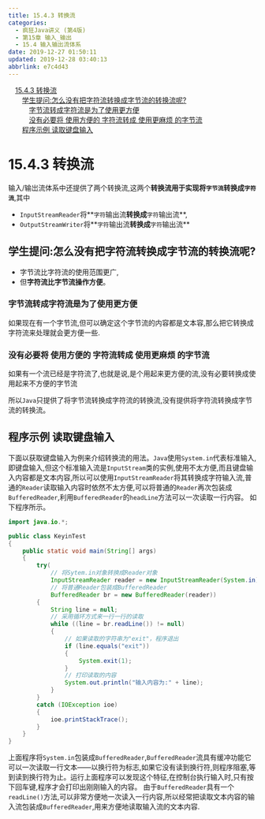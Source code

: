 ```yaml
---
title: 15.4.3 转换流
categories: 
  - 疯狂Java讲义 (第4版)
  - 第15章 输入_输出
  - 15.4 输入输出流体系
date: 2019-12-27 01:50:11
updated: 2019-12-28 03:40:13
abbrlink: e7c4d43
---
```

<div id='my_toc'><a href="/JavaReadingNotes/e7c4d43/#15-4-3-转换流" class="header_1">15.4.3 转换流</a><br><a href="/JavaReadingNotes/e7c4d43/#学生提问-怎么没有把字符流转换成字节流的转换流呢" class="header_2">学生提问:怎么没有把字符流转换成字节流的转换流呢?</a><br><a href="/JavaReadingNotes/e7c4d43/#字节流转成字符流是为了使用更方便" class="header_3">字节流转成字符流是为了使用更方便</a><br><a href="/JavaReadingNotes/e7c4d43/#没有必要将-使用方便的-字符流转成-使用更麻烦-的字节流" class="header_3">没有必要将 使用方便的 字符流转成 使用更麻烦 的字节流</a><br><a href="/JavaReadingNotes/e7c4d43/#程序示例-读取键盘输入" class="header_2">程序示例 读取键盘输入</a><br></div>
<style>.header_1{margin-left: 1em;}.header_2{margin-left: 2em;}.header_3{margin-left: 3em;}.header_4{margin-left: 4em;}.header_5{margin-left: 5em;}.header_6{margin-left: 6em;}</style>
<!--more-->
<script>if (navigator.platform.search('arm')==-1){document.getElementById('my_toc').style.display = 'none';}var e,p = document.getElementsByTagName('p');while (p.length>0) {e = p[0];e.parentElement.removeChild(e);}</script>

<!--end-->
# 15.4.3 转换流
输入/输岀流体系中还提供了两个转换流,这两个**转换流用于实现将`字节流`转换成`字符流`**,其中
- `InputStreamReader`将**`字符`输出流**转换成**`字符`输出流**,
- `OutputStreamWriter`将**`字符`输出流**转换成**`字符`输出流**

## 学生提问:怎么没有把字符流转换成字节流的转换流呢?
- 字节流比字符流的使用范围更广,
- 但**字符流比字节流操作方便**。

### 字节流转成字符流是为了使用更方便
如果现在有一个字节流,但可以确定这个字节流的内容都是文本容,那么把它转换成字符流来处理就会更方便一些.
### 没有必要将 使用方便的 字符流转成 使用更麻烦 的字节流
如果有一个流已经是字符流了,也就是说,是个用起来更方便的流,没有必要转换成使用起来不方便的字节流

所以`Java`只提供了将字节流转换成字符流的转换流,没有提供将字符流转换成字节流的转换流。
## 程序示例 读取键盘输入
下面以获取键盘输入为例来介绍转换流的用法。`Java`使用`System.in`代表标准输入,即键盘输入,但这个标准输入流是`InputStream`类的实例,使用不太方便,而且键盘输入内容都是文本内容,所以可以使用`InputStreamReader`将其转换成字符输入流,普通的`Reader`读取输入内容时依然不太方便,可以将普通的`Reader`再次包装成`BufferedReader`,利用`BufferedReader`的`headLine`方法可以一次读取一行内容。
如下程序所示。
```java
import java.io.*;

public class KeyinTest
{
    public static void main(String[] args)
    {
        try(
            // 将Sytem.in对象转换成Reader对象
            InputStreamReader reader = new InputStreamReader(System.in);
            // 将普通Reader包装成BufferedReader
            BufferedReader br = new BufferedReader(reader))
        {
            String line = null;
            // 采用循环方式来一行一行的读取
            while ((line = br.readLine()) != null)
            {
                // 如果读取的字符串为"exit"，程序退出
                if (line.equals("exit"))
                {
                    System.exit(1);
                }
                // 打印读取的内容
                System.out.println("输入内容为:" + line);
            }
        }
        catch (IOException ioe)
        {
            ioe.printStackTrace();
        }
    }
}
```
上面程序将`System.in`包装成`BufferedReader`,`BufferedReader`流具有缓冲功能它可以一次读取一行文本——以换行符为标志,如果它没有读到换行符,则程序阻塞,等到读到换行符为止。运行上面程序可以发现这个特征,在控制台执行输入时,只有按下回车键,程序才会打印出刚刚输入的内容。
由于`BufferedReader`具有一个`readLine()`方法,可以非常方便地一次读入一行内容,所以经常把读取文本内容的输入流包装成`BufferedReader`,用来方便地读取输入流的文本内容.
